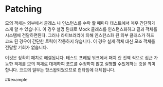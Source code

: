 # Patching
모의 객체는 외부에서 클래스 나 인스턴스를 수락 할 때마다 테스트에서 매우 간단하게 소개 할 수 있습니다. 이 경우 설명 된대로 Mock 클래스를 인스턴스화하고 결과 객체를 시스템에 전달하면된다. 그러나 라이브러리에 의해 인스턴스화 된 외부 클래스가 하드 코드 된 경우이 간단한 트릭이 작동하지 않습니다. 이 경우 실제 객체 대신 모조 객체를 전달할 기회가 없습니다.

이것은 정확히 패치로 해결됩니다. 테스트 프레임 워크에서 패치 란 전역 적으로 접근 가능한 객체를 모의 객체로 대체하여 코드를 수정하지 않고 실행할 수있게하는 것을 의미합니다. 코드의 일부는 핫스왑되었으므로 런타임에 대체됩니다.

##example
